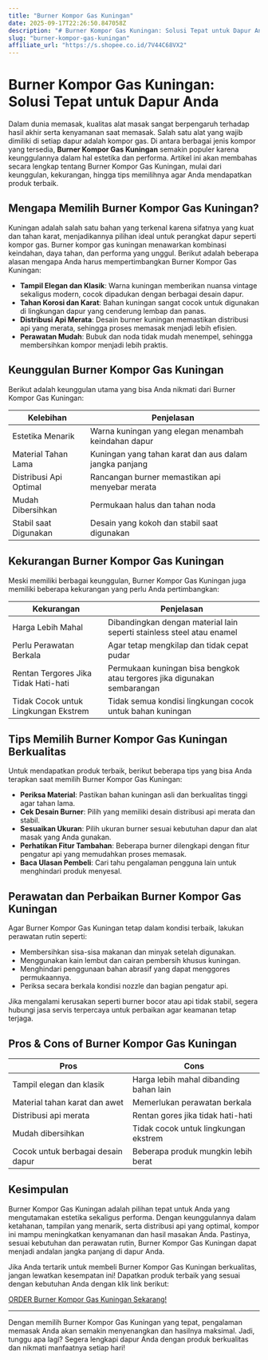 ```yaml
---
title: "Burner Kompor Gas Kuningan"
date: 2025-09-17T22:26:50.847058Z
description: "# Burner Kompor Gas Kuningan: Solusi Tepat untuk Dapur Anda..."
slug: "burner-kompor-gas-kuningan"
affiliate_url: "https://s.shopee.co.id/7V44C68VX2"
---
```

# Burner Kompor Gas Kuningan: Solusi Tepat untuk Dapur Anda

Dalam dunia memasak, kualitas alat masak sangat berpengaruh terhadap hasil akhir serta kenyamanan saat memasak. Salah satu alat yang wajib dimiliki di setiap dapur adalah kompor gas. Di antara berbagai jenis kompor yang tersedia, **Burner Kompor Gas Kuningan** semakin populer karena keunggulannya dalam hal estetika dan performa. Artikel ini akan membahas secara lengkap tentang Burner Kompor Gas Kuningan, mulai dari keunggulan, kekurangan, hingga tips memilihnya agar Anda mendapatkan produk terbaik.

## Mengapa Memilih Burner Kompor Gas Kuningan?

Kuningan adalah salah satu bahan yang terkenal karena sifatnya yang kuat dan tahan karat, menjadikannya pilihan ideal untuk perangkat dapur seperti kompor gas. Burner kompor gas kuningan menawarkan kombinasi keindahan, daya tahan, dan performa yang unggul. Berikut adalah beberapa alasan mengapa Anda harus mempertimbangkan Burner Kompor Gas Kuningan:

- **Tampil Elegan dan Klasik**: Warna kuningan memberikan nuansa vintage sekaligus modern, cocok dipadukan dengan berbagai desain dapur.
- **Tahan Korosi dan Karat**: Bahan kuningan sangat cocok untuk digunakan di lingkungan dapur yang cenderung lembap dan panas.
- **Distribusi Api Merata**: Desain burner kuningan memastikan distribusi api yang merata, sehingga proses memasak menjadi lebih efisien.
- **Perawatan Mudah**: Bubuk dan noda tidak mudah menempel, sehingga membersihkan kompor menjadi lebih praktis.

## Keunggulan Burner Kompor Gas Kuningan

Berikut adalah keunggulan utama yang bisa Anda nikmati dari Burner Kompor Gas Kuningan:

| Kelebihan                                | Penjelasan                                               |
|------------------------------------------|----------------------------------------------------------|
| Estetika Menarik                        | Warna kuningan yang elegan menambah keindahan dapur   |
| Material Tahan Lama                     | Kuningan yang tahan karat dan aus dalam jangka panjang |
| Distribusi Api Optimal                  | Rancangan burner memastikan api menyebar merata       |
| Mudah Dibersihkan                       | Permukaan halus dan tahan noda                         |
| Stabil saat Digunakan                   | Desain yang kokoh dan stabil saat digunakan            |

## Kekurangan Burner Kompor Gas Kuningan

Meski memiliki berbagai keunggulan, Burner Kompor Gas Kuningan juga memiliki beberapa kekurangan yang perlu Anda pertimbangkan:

| Kekurangan                              | Penjelasan                                               |
|-----------------------------------------|----------------------------------------------------------|
| Harga Lebih Mahal                     | Dibandingkan dengan material lain seperti stainless steel atau enamel |
| Perlu Perawatan Berkala               | Agar tetap mengkilap dan tidak cepat pudar             |
| Rentan Tergores Jika Tidak Hati-hati | Permukaan kuningan bisa bengkok atau tergores jika digunakan sembarangan |
| Tidak Cocok untuk Lingkungan Ekstrem | Tidak semua kondisi lingkungan cocok untuk bahan kuningan |

## Tips Memilih Burner Kompor Gas Kuningan Berkualitas

Untuk mendapatkan produk terbaik, berikut beberapa tips yang bisa Anda terapkan saat memilih Burner Kompor Gas Kuningan:

- **Periksa Material**: Pastikan bahan kuningan asli dan berkualitas tinggi agar tahan lama.
- **Cek Desain Burner**: Pilih yang memiliki desain distribusi api merata dan stabil.
- **Sesuaikan Ukuran**: Pilih ukuran burner sesuai kebutuhan dapur dan alat masak yang Anda gunakan.
- **Perhatikan Fitur Tambahan**: Beberapa burner dilengkapi dengan fitur pengatur api yang memudahkan proses memasak.
- **Baca Ulasan Pembeli**: Cari tahu pengalaman pengguna lain untuk menghindari produk menyesal.

## Perawatan dan Perbaikan Burner Kompor Gas Kuningan

Agar Burner Kompor Gas Kuningan tetap dalam kondisi terbaik, lakukan perawatan rutin seperti:

- Membersihkan sisa-sisa makanan dan minyak setelah digunakan.
- Menggunakan kain lembut dan cairan pembersih khusus kuningan.
- Menghindari penggunaan bahan abrasif yang dapat menggores permukaannya.
- Periksa secara berkala kondisi nozzle dan bagian pengatur api.

Jika mengalami kerusakan seperti burner bocor atau api tidak stabil, segera hubungi jasa servis terpercaya untuk perbaikan agar keamanan tetap terjaga.

## Pros & Cons of Burner Kompor Gas Kuningan

| **Pros**                                  | **Cons**                                   |
|--------------------------------------------|--------------------------------------------|
| Tampil elegan dan klasik                   | Harga lebih mahal dibanding bahan lain  |
| Material tahan karat dan awet             | Memerlukan perawatan berkala           |
| Distribusi api merata                      | Rentan gores jika tidak hati-hati       |
| Mudah dibersihkan                         | Tidak cocok untuk lingkungan ekstrem  |
| Cocok untuk berbagai desain dapur         | Beberapa produk mungkin lebih berat   |

## Kesimpulan

Burner Kompor Gas Kuningan adalah pilihan tepat untuk Anda yang mengutamakan estetika sekaligus performa. Dengan keunggulannya dalam ketahanan, tampilan yang menarik, serta distribusi api yang optimal, kompor ini mampu meningkatkan kenyamanan dan hasil masakan Anda. Pastinya, sesuai kebutuhan dan perawatan rutin, Burner Kompor Gas Kuningan dapat menjadi andalan jangka panjang di dapur Anda.

Jika Anda tertarik untuk membeli Burner Kompor Gas Kuningan berkualitas, jangan lewatkan kesempatan ini! Dapatkan produk terbaik yang sesuai dengan kebutuhan Anda dengan klik link berikut:

[ ORDER Burner Kompor Gas Kuningan Sekarang!](https://s.shopee.co.id/7V44C68VX2)

---

Dengan memilih Burner Kompor Gas Kuningan yang tepat, pengalaman memasak Anda akan semakin menyenangkan dan hasilnya maksimal. Jadi, tunggu apa lagi? Segera lengkapi dapur Anda dengan produk berkualitas dan nikmati manfaatnya setiap hari!